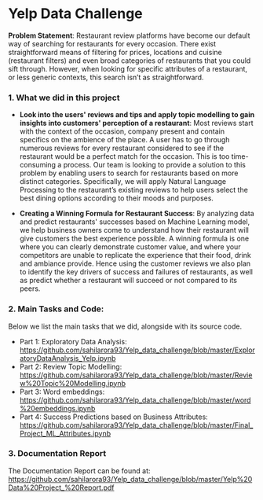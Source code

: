 # Yelp Data Challenge

**Problem Statement**: Restaurant review platforms have become our default way of searching for restaurants for every occasion. There exist straightforward means of filtering for prices, locations and cuisine (restaurant filters) and even broad categories of restaurants that you could sift through. However, when looking for specific attributes of a restaurant, or less generic contexts, this search isn’t as straightforward.

### 1. What we did in this project

* **Look into the users' reviews and tips and apply topic modelling to gain insights into customers' perception of a restaurant**: Most reviews start with the context of the occasion, company present and contain specifics on the ambience of the place. A user has to go through numerous reviews for every restaurant considered to see if the restaurant would be a perfect match for the occasion. This is too time-consuming a process. Our team is looking to provide a solution to this problem by enabling users to search for restaurants based on more distinct categories. Specifically, we will apply Natural Language Processing to the restaurant’s existing reviews to help users select the best dining options according to their moods and purposes.    

* **Creating a Winning Formula for Restaurant Success**: By analyzing data and predict restaurants' successes based on Machine Learning model, we help business owners come to understand how their restaurant will give customers the best experience possible. A winning formula is one where you can clearly demonstrate customer value, and where your competitors are unable to replicate the experience that their food, drink and ambiance provide. Hence using the customer reviews we also plan to identify the key drivers of success and failures of restaurants, as well as predict whether a restaurant will succeed or not compared to its peers.  

### 2. Main Tasks and Code:

Below we list the main tasks that we did, alongside with its source code.

- Part 1: Exploratory Data Analysis: https://github.com/sahilarora93/Yelp_data_challenge/blob/master/ExploratoryDataAnalysis_Yelp.ipynb
- Part 2: Review Topic Modelling: https://github.com/sahilarora93/Yelp_data_challenge/blob/master/Review%20Topic%20Modelling.ipynb
- Part 3: Word embeddings: https://github.com/sahilarora93/Yelp_data_challenge/blob/master/word%20embeddings.ipynb
- Part 4: Success Predictions based on Business Attributes: https://github.com/sahilarora93/Yelp_data_challenge/blob/master/Final_Project_ML_Attributes.ipynb

### 3. Documentation Report

The Documentation Report can be found at: https://github.com/sahilarora93/Yelp_data_challenge/blob/master/Yelp%20Data%20Project_%20Report.pdf
